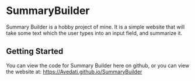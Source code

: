 # SummaryBuilder
Summary Builder is a hobby project of mine. It is a simple website that will take some text which the user types into an input field, and summarize it.

## Getting Started
You can view the code for Summary Builder here on github, or you can view the website at:
https://Avedati.github.io/SummaryBuilder
